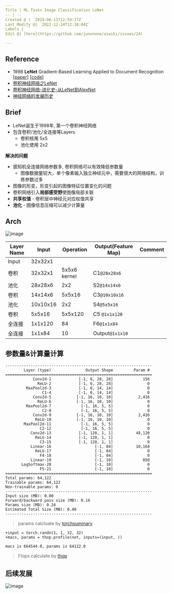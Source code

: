```yaml
---
Title | ML Tasks Image Classification LeNet
-- | --
Created @ | `2019-06-11T12:59:17Z`
Last Modify @| `2022-12-24T12:38:04Z`
Labels | ``
Edit @| [here](https://github.com/junxnone/aiwiki/issues/24)

---
```

## Reference
- 1998 **LeNet** Gradient-Based Learning Applied to Document Recognition [[paper](http://yann.lecun.com/exdb/publis/pdf/lecun-01a.pdf)] [[code](https://github.com/junxnone/LeNet-5/blob/master/lenet.py#L5-L74)]
- [卷积神经网络之LeNet](https://www.cnblogs.com/wangguchangqing/p/10329402.html)
- [卷积神经网络-进化史-从LeNet到AlexNet](https://zhuanlan.zhihu.com/p/21562756)
- [神经网络的发展历史](https://blog.csdn.net/qq_30460949/article/details/100101983)

## Brief
- LeNet诞生于1998年, 第一个卷积神经网络
- 包含卷积/池化/全连接等Layers
  - 卷积核用 5x5
  - 池化使用 2x2

**解决的问题**
- 感知机全连接网络参数多, 卷积网络可以有效降低参数量
  - 图像数据量较大，单个像素输入独立神经元中，需要很大的网络结构，训练参数过多
- 图像的形变，形变引起的图像特征位置变化的问题
- 卷积网络引入**局部感受野**使图像局部关联
- **共享权值** - 卷积层中神经元对应权值共享
- **池化** - 图像信息压缩可以减少计算量

## Arch

![image](https://user-images.githubusercontent.com/2216970/59274688-6e47fe00-8c8d-11e9-8160-c69e2acce7b3.png)

Layer Name | Input | Operation | Output(Feature Map) | Comment
-- | -- | -- | -- | --
Input | 32x32x1 |
卷积 | 32x32x1 | 5x5x6 kernel | C1`@28x28x6` | 
池化 | 28x28x6 | 2x2 | S2`@14x14x6` | 
卷积 | 14x14x6 | 5x5x16 | C3`@10x10x16`
池化 | 10x10x16 | 2x2 | S4`@5x5x16`
卷积 | 5x5x16 | 5x5x120 | C5 `@1x1x120`
全连接 | 1x1x120 | 84 | F6`@1x1x84`
全连接 | 1x1x84 | 10 | Output`@1x1x10`

## 参数量&计算量计算

```
----------------------------------------------------------------
        Layer (type)               Output Shape         Param #
================================================================
            Conv2d-1            [-1, 6, 28, 28]             156
              ReLU-2            [-1, 6, 28, 28]               0
         MaxPool2d-3            [-1, 6, 14, 14]               0
                C1-4            [-1, 6, 14, 14]               0
            Conv2d-5           [-1, 16, 10, 10]           2,416
              ReLU-6           [-1, 16, 10, 10]               0
         MaxPool2d-7             [-1, 16, 5, 5]               0
                C2-8             [-1, 16, 5, 5]               0
            Conv2d-9           [-1, 16, 10, 10]           2,416
             ReLU-10           [-1, 16, 10, 10]               0
        MaxPool2d-11             [-1, 16, 5, 5]               0
               C2-12             [-1, 16, 5, 5]               0
           Conv2d-13            [-1, 120, 1, 1]          48,120
             ReLU-14            [-1, 120, 1, 1]               0
               C3-15            [-1, 120, 1, 1]               0
           Linear-16                   [-1, 84]          10,164
             ReLU-17                   [-1, 84]               0
               F4-18                   [-1, 84]               0
           Linear-19                   [-1, 10]             850
       LogSoftmax-20                   [-1, 10]               0
               F5-21                   [-1, 10]               0
================================================================
Total params: 64,122
Trainable params: 64,122
Non-trainable params: 0
----------------------------------------------------------------
Input size (MB): 0.00
Forward/backward pass size (MB): 0.16
Params size (MB): 0.24
Estimated Total Size (MB): 0.40
----------------------------------------------------------------
```
> params calcluate by [torchsummary](https://github.com/sksq96/pytorch-summary)
```
+input = torch.randn(1, 1, 32, 32)
+macs, params = thop.profile(net, inputs=(input, ))
```
```
macs is 664544.0, params is 64122.0
```
> Flops calculate by [thop](https://github.com/Lyken17/pytorch-OpCounter/)


## 后续发展

![image](https://user-images.githubusercontent.com/2216970/59273651-4a83b880-8c8b-11e9-9386-e4222f87000a.png)

